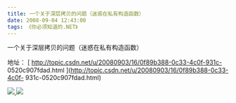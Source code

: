 ```yaml
---
title: 一个关于深层拷贝的问题（迷惑在私有构造函数）
date: 2008-09-04 12:43:00
tags: 《你必须知道的.NET》
---
```

一个关于深层拷贝的问题（迷惑在私有构造函数）

地址： [ http://topic.csdn.net/u/20080903/16/0f89b388-0c33-4c0f-931c-
0520c907fdad.html ](http://topic.csdn.net/u/20080903/16/0f89b388-0c33-4c0f-
931c-0520c907fdad.html)



[ ![](https://profile.csdnimg.cn/5/2/5/3_cuipengfei1)
![](https://g.csdnimg.cn/static/user-reg-year/1x/11.png)
](https://blog.csdn.net/cuipengfei1)





